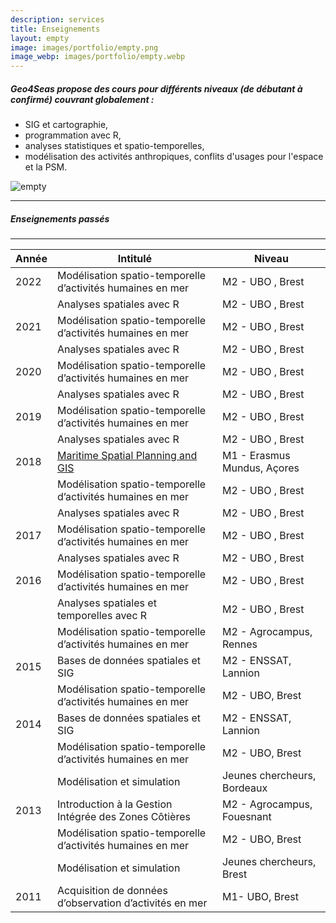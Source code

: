 ```yaml
---
description: services
title: Enseignements
layout: empty
image: images/portfolio/empty.png
image_webp: images/portfolio/empty.webp
---
```




##### Geo4Seas propose des cours pour différents niveaux (de débutant à confirmé) couvrant globalement :
- SIG et cartographie, 
- programmation avec R, 
- analyses statistiques et spatio-temporelles, 
- modélisation des activités anthropiques, conflits d'usages pour l'espace et la PSM.



![empty](../../images/portfolio/empty.webp)
  
_________________________  
##### Enseignements passés
_________________________ 

  

| Année 	| Intitulé                                                  	| Niveau                       	|
|-------	|------------------------------------------------------------	|-----------------------------	|
| 2022  	| Modélisation spatio-temporelle d’activités humaines en mer 	| M2 - UBO , Brest            	|
|       	| Analyses spatiales avec R                                  	| M2 - UBO , Brest            	|
| 2021  	| Modélisation spatio-temporelle d’activités humaines en mer 	| M2 - UBO , Brest            	|
|       	| Analyses spatiales avec R                                  	| M2 - UBO , Brest            	|
| 2020  	| Modélisation spatio-temporelle d’activités humaines en mer 	| M2 - UBO , Brest            	|
|       	| Analyses spatiales avec R                                  	| M2 - UBO , Brest            	|
| 2019  	| Modélisation spatio-temporelle d’activités humaines en mer 	| M2 - UBO , Brest            	|
|       	| Analyses spatiales avec R                                  	| M2 - UBO , Brest            	|
| 2018  	| [Maritime Spatial Planning and GIS](https://www.marinetraining.eu/content/emmcmsp-erasmus-mundus-master-course-maritime-spatial-planning)                          	| M1 - Erasmus Mundus, Açores 	|
|       	| Modélisation spatio-temporelle d’activités humaines en mer 	| M2 - UBO , Brest            	|
|       	| Analyses spatiales avec R                                  	| M2 - UBO , Brest            	|
| 2017  	| Modélisation spatio-temporelle d’activités humaines en mer 	| M2 - UBO , Brest            	|
|       	| Analyses spatiales avec R                                  	| M2 - UBO , Brest            	|
| 2016  	| Modélisation spatio-temporelle d’activités humaines en mer 	| M2 - UBO , Brest            	|
|       	| Analyses spatiales et temporelles avec R                   	| M2 - UBO , Brest            	|
|       	| Modélisation spatio-temporelle d’activités humaines en mer 	| M2 - Agrocampus, Rennes     	|
| 2015  	| Bases de données spatiales et SIG                          	| M2 - ENSSAT, Lannion        	|
|       	| Modélisation spatio-temporelle d’activités humaines en mer 	| M2 - UBO, Brest             	|
| 2014  	| Bases de données spatiales et SIG                          	| M2 - ENSSAT, Lannion        	|
|       	| Modélisation spatio-temporelle d’activités humaines en mer 	| M2 - UBO, Brest             	|
|       	| Modélisation et simulation                                 	| Jeunes chercheurs, Bordeaux 	|
| 2013  	| Introduction à la Gestion Intégrée des Zones Côtières      	| M2 - Agrocampus, Fouesnant  	|
|       	| Modélisation spatio-temporelle d’activités humaines en mer 	| M2 - UBO, Brest             	|
|       	| Modélisation et simulation                                 	| Jeunes chercheurs, Brest    	|
| 2011  	| Acquisition de données d’observation d’activités en mer    	| M1- UBO, Brest              	|




